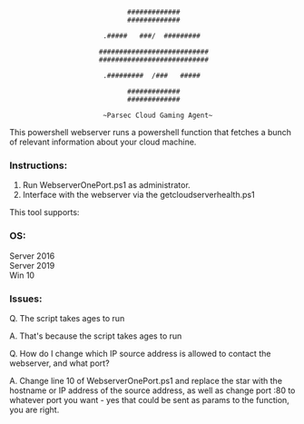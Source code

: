                                  #############                                 
                                 #############                                 
                                                                               
                           .#####   ###/  #########                            
                                                                               
                          ###########################                          
                          ###########################                          
                                                                               
                           .#########  /###   #####                            
                                                                               
                                 #############                                 
                                 #############                                 
                                       
                           ~Parsec Cloud Gaming Agent~

This powershell webserver runs a powershell function that fetches a bunch of relevant information
about your cloud machine.


### Instructions:                    
1. Run WebserverOnePort.ps1 as administrator.
2. Interface with the webserver via the getcloudserverhealth.ps1


This tool supports:

### OS:
Server 2016  
Server 2019  
Win 10
 

### Issues:
Q. The script takes ages to run


A. That's because the script takes ages to run 

Q. How do I change which IP source address is allowed to contact the webserver, and what port?


A. Change line 10 of WebserverOnePort.ps1 and replace the star with the hostname or IP address of the source address, as well as change port :80 to whatever port you want - yes that could be sent as params to the function, you are right.




